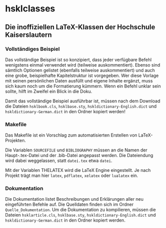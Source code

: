 # hsklclasses
## Die inoffiziellen LaTeX-Klassen der Hochschule Kaiserslautern

### Vollständiges Beispiel
Das vollständige Beispiel ist so konzipiert, dass jeder verfügbare
Befehl wenigstens einmal verwendet wird (teilweise auskommentiert). Ebenso sind
sämtlich Optionen gelistet (ebenfalls teilweise auskommentiert) und auch eine
grobe, beispielhafte Kapitelstruktur ist vorgegeben. Wer diese Vorlage mit
seinen persönlichen Daten ausfüllt und eigene Inhalte ergänzt, muss sich kaum
noch um die Formatierung kümmern. Wenn ein Befehl unklar sein sollte, hilft im
Zweifel ein Blick in die Doku.

Damit das vollständige Beispiel ausführbar ist, müssen nach dem Download die
Dateien `hsklbook.cls`, `hsklbase.sty`, `hskldictionary-English.dict` und
`hskldictionary-German.dict` in den Ordner kopiert werden!

### Makefile
Das Makefile ist ein Vorschlag zum automatisierten Erstellen von LaTeX-Projekten.

Die Variablen `SOURCEFILE` und `BIBLIOGRAPHY` müssen an die Namen der Haupt-.tex-Datei
und der .bib-Datei angepasst werden. Die Dateiendung wird dabei weggelassen,
statt `datei.tex` etwa `datei`.

Mit der Variablen THELATEX wird die LaTeX Engine eingestellt. Je nach Projekt trägt
man hier `latex`, `pdflatex`, `xelatex` oder `lualatex` ein.

### Dokumentation
Die Dokumentation listet Beschreibungen und Erklärungen aller neu eingeführten
Befehle auf. Die Quelldaten finden sich im Ordner `Quelle_Dokumentation`. Um die
Dokumentation zu kompilieren, müssen die Dateien `hsklarticle.cls`,
`hsklbase.sty`, `hskldictionary-English.dict` und `hskldictionary-German.dict`
in den Ordner kopiert werden.
